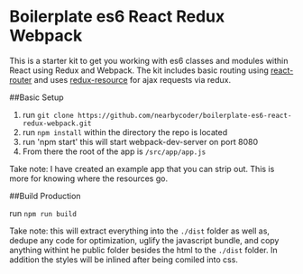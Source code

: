 # Boilerplate es6 React Redux Webpack

This is a starter kit to get you working with es6 classes and modules within React using Redux and Webpack. The kit includes basic routing using [react-router](https://github.com/reactjs/react-router) and uses [redux-resource](https://github.com/jfairbank/redux-resource) for ajax requests via redux.

##Basic Setup

1. run `git clone https://github.com/nearbycoder/boilerplate-es6-react-redux-webpack.git`
2. run `npm install` within the directory the repo is located
3. run 'npm start' this will start webpack-dev-server on port 8080
4. From there the root of the app is `/src/app/app.js`

Take note: I have created an example app that you can strip out. This is more for knowing where the resources go.

##Build Production

run `npm run build`

Take note: this will extract everything into the `./dist` folder as well as, dedupe any code for optimization, uglify the javascript bundle, and copy anything withint he public folder besides the html to the `./dist` folder. In addition the styles will be inlined after being comiled into css.

